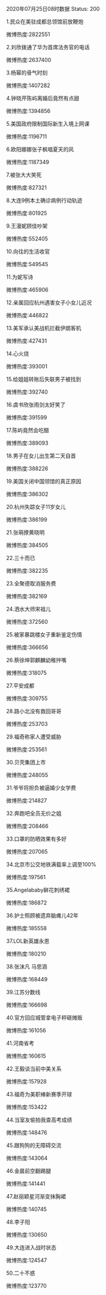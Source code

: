 2020年07月25日08时数据
Status: 200

1.民众在美驻成都总领馆前放鞭炮

微博热度:2822551

2.刘欣拨通了华为首席法务官的电话

微博热度:2637400

3.杨幂的骨气时刻

微博热度:1407282

4.钟晓芹陈屿离婚后竟然有点甜

微博热度:1394856

5.美国政府限制国际新生入境上网课

微博热度:1196711

6.欧阳娜娜张子枫唱夏天的风

微博热度:1187349

7.被张大大笑死

微博热度:827321

8.大连9例本土确诊病例行动轨迹

微博热度:801925

9.王漫妮顾佳吵架

微博热度:552405

10.向往的生活收官

微博热度:549545

11.为妮写诗

微博热度:465906

12.亲属回应杭州遇害女子小女儿近况

微博热度:446822

13.美军承认美战机拦截伊朗客机

微博热度:427431

14.心火烧

微博热度:393001

15.给姐姐转账后失联男子被找到

微博热度:392740

16.虞书欣张雨剑太好笑了

微博热度:391599

17.陈屿竟然会吃醋

微博热度:389093

18.男子在女儿出生第二天自首

微博热度:388226

19.美国关闭中国领馆的真正原因

微博热度:386302

20.杭州失踪女子11岁女儿

微博热度:386199

21.张萌撩黄晓明

微博热度:384505

22.三十而已

微博热度:382235

23.全聚德取消服务费

微博热度:382169

24.洒水大师宋祖儿

微博热度:372560

25.被家暴跳楼女子重新鉴定伤情

微博热度:366656

26.蔡徐坤郭麒麟幼稚拌嘴

微博热度:318075

27.平安成都

微博热度:309755

28.路小北没有救回哥哥

微博热度:253703

29.福奇称家人遭受威胁

微博热度:253561

30.贝壳集团上市

微博热度:248055

31.爷爷将担负被逼婚少女学费

微博热度:214827

32.奔跑吧全员无价之姐

微博热度:208466

33.口罩的防晒效果有多好

微博热度:207065

34.北京市公交地铁满载率上调至100%

微博热度:197561

35.Angelababy鲜花刺绣裙

微博热度:186872

36.护士照顾被遗弃脑瘫儿42年

微博热度:185558

37.LOL新英雄永恩

微博热度:180210

38.张沫凡 马思涵

微博热度:168449

39.江苏分数线

微博热度:166698

40.官方回应城管拿电子秤砸摊贩

微博热度:161056

41.河南省考

微博热度:160615

42.王毅谈当前中美关系

微博热度:157928

43.福奇为美职棒新赛季开球

微博热度:153422

44.当室友偷拍我查高考成绩

微博热度:148476

45.跟狗狗的无障碍交流

微博热度:143064

46.金晨前空翻踢腿

微博热度:141441

47.赵丽颖星河渐变抹胸裙

微博热度:140745

48.李子阳

微博热度:130650

49.大连进入战时状态

微博热度:124547

50.二十不惑

微博热度:123770


